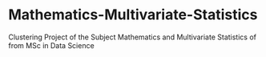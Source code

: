# Mathematics-Multivariate-Statistics
Clustering Project of the Subject Mathematics and Multivariate Statistics of from MSc in Data Science
